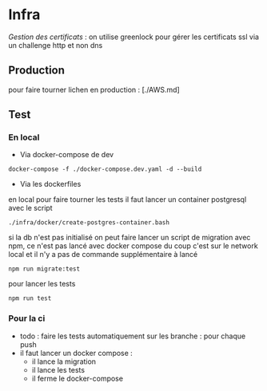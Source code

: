 # Infra

_Gestion des certificats_ : on utilise greenlock pour gérer les certificats ssl via un challenge http et non dns

## Production

pour faire tourner lichen en production : [./AWS.md]

## Test

### En local

- Via docker-compose de dev

`docker-compose -f ./docker-compose.dev.yaml -d --build`


- Via les dockerfiles

en local pour faire tourner les tests il faut lancer un container postgresql avec le script

`./infra/docker/create-postgres-container.bash`

si la db n'est pas initialisé on peut faire lancer un script de migration avec npm, ce n'est pas lancé avec docker compose du coup c'est sur le network local et il n'y a pas de commande supplémentaire à lancé

`npm run migrate:test`

pour lancer les tests

`npm run test`

### Pour la ci

- todo : faire les tests automatiquement sur les branche : pour chaque push
- il faut lancer un docker compose :
  - il lance la migration
  - il lance les tests
  - il ferme le docker-compose
